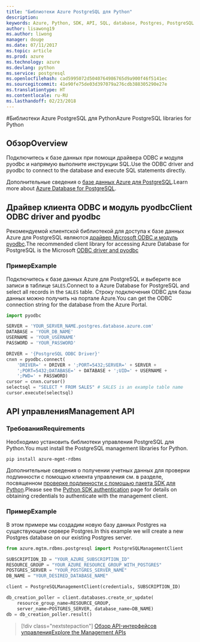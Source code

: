 ```yaml
---
title: "Библиотеки Azure PostgreSQL для Python"
description: 
keywords: Azure, Python, SDK, API, SQL, database, Postgres, PostgreSQL
author: lisawong19
ms.author: liwong
manager: douge
ms.date: 07/11/2017
ms.topic: article
ms.prod: azure
ms.technology: azure
ms.devlang: python
ms.service: postgresql
ms.openlocfilehash: cad5995072d5040764986765d9a900f46f5141ec
ms.sourcegitcommit: 41e90fe75de03d397079a276cdb388305290e27e
ms.translationtype: HT
ms.contentlocale: ru-RU
ms.lasthandoff: 02/23/2018
---
```

#<a name="azure-postgresql-libraries-for-python"></a><span data-ttu-id="eadf2-103">Библиотеки Azure PostgreSQL для Python</span><span class="sxs-lookup"><span data-stu-id="eadf2-103">Azure PostgreSQL libraries for Python</span></span>

## <a name="overview"></a><span data-ttu-id="eadf2-104">Обзор</span><span class="sxs-lookup"><span data-stu-id="eadf2-104">Overview</span></span>
<span data-ttu-id="eadf2-105">Подключитесь к базе данных при помощи драйвера ODBC и модуля pyodbc и напрямую выполните инструкции SQL.</span><span class="sxs-lookup"><span data-stu-id="eadf2-105">Use the ODBC driver and pyodbc to connect to the database and execute SQL statements directly.</span></span>

<span data-ttu-id="eadf2-106">Дополнительные сведения о [базе данных Azure для PostgreSQL](https://docs.microsoft.com/azure/postgresql/).</span><span class="sxs-lookup"><span data-stu-id="eadf2-106">Learn more about [Azure Database for PostgreSQL](https://docs.microsoft.com/azure/postgresql/).</span></span>

## <a name="client-odbc-driver-and-pyodbc"></a><span data-ttu-id="eadf2-107">Драйвер клиента ODBC и модуль pyodbc</span><span class="sxs-lookup"><span data-stu-id="eadf2-107">Client ODBC driver and pyodbc</span></span>
<span data-ttu-id="eadf2-108">Рекомендуемой клиентской библиотекой для доступа к базе данных Azure для PostgreSQL являются [драйвер Microsoft ODBC и модуль pyodbc](https://docs.microsoft.com/azure/sql-database/sql-database-connect-query-python#install-the-python-and-database-communication-libraries).</span><span class="sxs-lookup"><span data-stu-id="eadf2-108">The recommended client library for accessing Azure Database for PostgreSQL is the Microsoft [ODBC driver and pyodbc](https://docs.microsoft.com/azure/sql-database/sql-database-connect-query-python#install-the-python-and-database-communication-libraries)</span></span>

### <a name="example"></a><span data-ttu-id="eadf2-109">Пример</span><span class="sxs-lookup"><span data-stu-id="eadf2-109">Example</span></span> 

<span data-ttu-id="eadf2-110">Подключитесь к базе данных Azure для PostgreSQL и выберите все записи в таблице `SALES`.</span><span class="sxs-lookup"><span data-stu-id="eadf2-110">Connect to a Azure Database for PostgreSQL and select all records in the `SALES` table.</span></span> <span data-ttu-id="eadf2-111">Строку подключения ODBC для базы данных можно получить на портале Azure.</span><span class="sxs-lookup"><span data-stu-id="eadf2-111">You can get the ODBC connection string for the database from the Azure Portal.</span></span>

```python
import pyodbc

SERVER = 'YOUR_SERVER_NAME.postgres.database.azure.com'
DATABASE = 'YOUR_DB_NAME'
USERNAME = 'YOUR_USERNAME'
PASSWORD = 'YOUR_PASSWORD'

DRIVER = '{PostgreSQL ODBC Driver}'
cnxn = pyodbc.connect(
    'DRIVER=' + DRIVER + ';PORT=5432;SERVER=' + SERVER +
    ';PORT=5432;DATABASE=' + DATABASE + ';UID=' + USERNAME +
    ';PWD=' + PASSWORD)
cursor = cnxn.cursor()
selectsql = "SELECT * FROM SALES" # SALES is an example table name
cursor.execute(selectsql)
```

## <a name="management-api"></a><span data-ttu-id="eadf2-112">API управления</span><span class="sxs-lookup"><span data-stu-id="eadf2-112">Management API</span></span>
### <a name="requirements"></a><span data-ttu-id="eadf2-113">Требования</span><span class="sxs-lookup"><span data-stu-id="eadf2-113">Requirements</span></span>
<span data-ttu-id="eadf2-114">Необходимо установить библиотеки управления PostgreSQL для Python.</span><span class="sxs-lookup"><span data-stu-id="eadf2-114">You must install the PostgreSQL management libraries for Python.</span></span>
```bash
pip install azure-mgmt-rdbms
```

<span data-ttu-id="eadf2-115">Дополнительные сведения о получении учетных данных для проверки подлинности с помощью клиента управления см. в разделе, посвященном [проверке подлинности с помощью пакета SDK для Python](https://docs.microsoft.com/python/azure/python-sdk-azure-authenticate).</span><span class="sxs-lookup"><span data-stu-id="eadf2-115">Please see the [Python SDK authentication](https://docs.microsoft.com/python/azure/python-sdk-azure-authenticate) page for details on obtaining credentials to authenticate with the management client.</span></span>

### <a name="example"></a><span data-ttu-id="eadf2-116">Пример</span><span class="sxs-lookup"><span data-stu-id="eadf2-116">Example</span></span>
<span data-ttu-id="eadf2-117">В этом примере мы создадим новую базу данных Postgres на существующем сервере Postgres.</span><span class="sxs-lookup"><span data-stu-id="eadf2-117">In this example we will create a new Postgres database on our existing Postgres server.</span></span>
```python
from azure.mgtm.rdbms.postgresql import PostgreSQLManagementClient

SUBSCRIPTION_ID = "YOUR_AZURE_SUBSCRIPTION_ID"
RESOURCE_GROUP = "YOUR_AZURE_RESOURCE_GROUP_WITH_POSTGRES"
POSTGRES_SERVER = "YOUR_POSTGRES_SERVER_NAME"
DB_NAME = "YOUR_DESIRED_DATABASE_NAME"

client = PostgreSQLManagementClient(credentials, SUBSCRIPTION_ID)

db_creation_poller = client.databases.create_or_update(
    resource_group_name=RESOURCE_GROUP,
    server_name=POSTGRES_SERVER, database_name=DB_NAME)
db = db_creation_poller.result()
```

> [!div class="nextstepaction"]
> [<span data-ttu-id="eadf2-118">Обзор API-интерфейсов управления</span><span class="sxs-lookup"><span data-stu-id="eadf2-118">Explore the Management APIs</span></span>](/python/api/overview/azure/postgresql/management)

